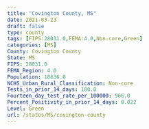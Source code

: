 ```yaml
---
title: "Covington County, MS"
date: 2021-03-23
draft: false
type: county
tags: [FIPS:28031.0,FEMA:4.0,Non-core,Green]
categories: [MS]
County: Covington County
State: MS
FIPS: 28031.0
FEMA_Region: 4.0
Population: 18636.0
NCHS_Urban_Rural_Classification: Non-core
Tests_in_prior_14_days: 180.0
Fourteen_day_test_rate_per_100000: 966.0
Percent_Positivity_in_prior_14_days: 0.022
Level: Green
url: /states/MS/covington-county
---
```



